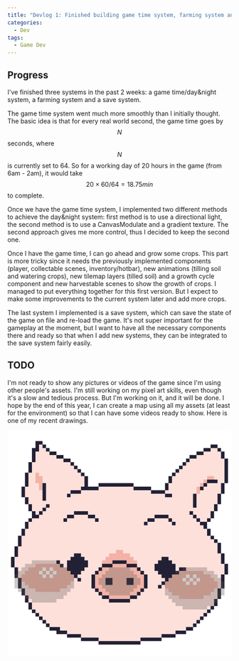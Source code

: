```yaml
---
title: "Devlog 1: Finished building game time system, farming system and save system"
categories: 
  - Dev
tags:
  - Game Dev
---
```


## Progress
I've finished three systems in the past 2 weeks: a game time/day&night system, a farming system and a save system.

The game time system went much more smoothly than I initially thought. The basic
idea is that for every real world second, the game time goes by $$N$$ seconds,
where $$N$$ is currently set to 64. So for a working day of 20 hours in the game (from 6am - 2am), it would take $$20 \times 60/64 = 18.75 min$$ to complete.

Once we have the game time system, I implemented two different methods to achieve the day&night system: first method is to use a directional light, the second method is to use a CanvasModulate and a gradient texture. The second approach gives me more control, thus I decided to keep the second one.

Once I have the game time, I can go ahead and grow some crops. This part is more
tricky since it needs the previously implemented components (player, collectable scenes, inventory/hotbar), new animations (tilling soil and watering crops), new tilemap layers (tilled soil) and a growth cycle component and new harvestable scenes to show the growth of crops. I managed to put everything together for this first version. But I expect to make some improvements to the current system later and add more crops.

The last system I implemented is a save system, which can save the state of the
game on file and re-load the game. It's not super important for the gameplay at
the moment, but I want to have all the necessary components there and ready so
that when I add new systems, they can be integrated to the save system fairly
easily.

## TODO
I'm not ready to show any pictures or videos of the game since I'm using other
people's assets. I'm still working on my pixel art skills, even though it's a slow and
tedious process. But I'm working on it, and it will be done. I hope by the end
of this year, I can create a map using all my assets (at least for the
environment) so that I can have some videos ready to show. Here is one of my
recent drawings.

<div class="img_row">
    <img class="col one" src="https://raw.githubusercontent.com/imkaywu/pixel-art-practice/main/0006_juju.png" alt="" title="juju"/>
</div>

